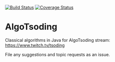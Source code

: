 [![Build Status](https://travis-ci.org/tsoding/algotsoding.svg?branch=master)](https://travis-ci.org/tsoding/algotsoding)
[![Coverage Status](https://coveralls.io/repos/github/tsoding/algotsoding/badge.svg?branch=master)](https://coveralls.io/github/tsoding/algotsoding?branch=master)

# AlgoTsoding #

Classical algorithms in Java for AlgoTsoding stream: https://www.twitch.tv/tsoding

File any suggestions and topic requests as an issue.
